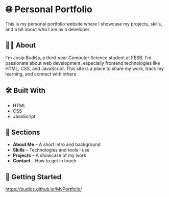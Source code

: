 # 🌐 Personal Portfolio

This is my personal portfolio website where I showcase my projects, skills, and a bit about who I am as a developer.

## 🧑‍💻 About

I'm Josip Budiša, a third-year Computer Science student at FESB. I'm passionate about web development, especially frontend technologies like HTML, CSS, and JavaScript. This site is a place to share my work, track my learning, and connect with others.

## 🛠️ Built With

- HTML  
- CSS  
- JavaScript

## 📁 Sections

- **About Me** – A short intro and background  
- **Skills** – Technologies and tools I use  
- **Projects** – A showcase of my work  
- **Contact** – How to get in touch

## 🚀 Getting Started

https://budjos.github.io/MyPortfolio/

